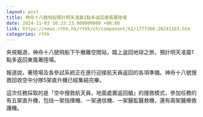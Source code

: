 ```yaml
---
layout: post
title: 神舟十八號飛船預計明天凌晨1點多返回東風著陸場
date: 2024-11-03 10:33:23.000000000 +08:00
link: https://news.rthk.hk/rthk/ch/component/k2/1777366-20241103.htm
categories: rthk
---
```


央視報道，神舟十八號飛船下午撤離空間站，踏上返回地球之旅，預計明天凌晨1點多返回東風著陸場。

報道說，著陸場及各參試系統正在進行迎接航天員返回的各項準備。神舟十八號搜救回收空中分隊5架直升機已經集結完畢。

這次任務採取的是「空中搜救航天員，地面處置返回艙」的搜救模式，參加任務的有五架直升機，包括一架指揮機、一架通信機、一架醫監醫救機，還有兩架醫療救護機。
